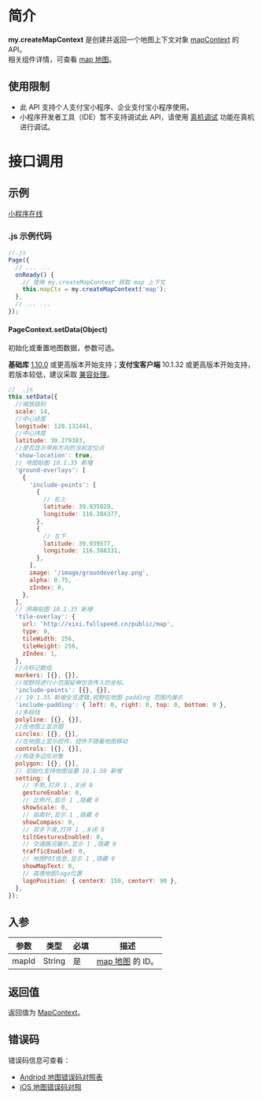 # 简介

**my.createMapContext** 是创建并返回一个地图上下文对象 [mapContext](https://opendocs.alipay.com/mini/api/mapcontext) 的 API。<br />相关组件详情，可查看 [map 地图](https://opendocs.alipay.com/mini/component/map)。

## 使用限制

- 此 API 支持个人支付宝小程序、企业支付宝小程序使用。
- 小程序开发者工具（IDE）暂不支持调试此 API，请使用 [真机调试](https://opendocs.alipay.com/mini/ide/remote-debug) 功能在真机进行调试。

# 接口调用

## 示例

[小程序在线](https://opendocs.alipay.com/openbox/mini/opendocs/map?view=preview&defaultPage=pages/index/index&defaultOpenedFiles=pages/index/index&theme=light)

### .js 示例代码

```javascript
//.js
Page({
  // ... ...
  onReady() {
    // 使用 my.createMapContext 获取 map 上下文
    this.mapCtx = my.createMapContext('map');
  },
  // ... ...
});
```

#### PageContext.setData(Object)

初始化或重置地图数据，参数可选。

**基础库** [1.10.0](https://opendocs.alipay.com/mini/framework/lib) 或更高版本开始支持；**支付宝客户端** 10.1.32 或更高版本开始支持，若版本较低，建议采取 [兼容处理](https://opendocs.alipay.com/mini/framework/compatibility)。

```javascript
//  .js
this.setData({
  //缩放级别
  scale: 14,
  //中心经度
  longitude: 120.131441,
  //中心纬度
  latitude: 30.279383,
  //是否显示带有方向的当前定位点
  'show-location': true,
  // 地图贴图 10.1.35 新增
  'ground-overlays': [
    {
      'include-points': [
        {
          // 右上
          latitude: 39.935029,
          longitude: 116.384377,
        },
        {
          // 左下
          latitude: 39.939577,
          longitude: 116.388331,
        },
      ],
      image: '/image/groundoverlay.png',
      alpha: 0.75,
      zIndex: 0,
    },
  ],
  // 网格贴图 10.1.35 新增
  'tile-overlay': {
    url: 'http://xixi.fullspeed.cn/public/map',
    type: 0,
    tileWidth: 256,
    tileHeight: 256,
    zIndex: 1,
  },
  //点标记数组
  markers: [{}, {}],
  //视野将进行小范围延伸包含传入的坐标。
  'include-points': [{}, {}],
  // 10.1.35 新增全览逻辑,视野在地图 padding 范围内展示
  'include-padding': { left: 0, right: 0, top: 0, bottom: 0 },
  //多段线
  polyline: [{}, {}],
  //在地图上显示圆
  circles: [{}, {}],
  //在地图上显示控件，控件不随着地图移动
  controls: [{}, {}],
  //构造多边形对象
  polygon: [{}, {}],
  // 初始化支持地图设置 10.1.50 新增
  setting: {
    // 手势,打开 1 ,关闭 0
    gestureEnable: 0,
    // 比例尺,显示 1 ,隐藏 0
    showScale: 0, 
    // 指南针,显示 1 ,隐藏 0
    showCompass: 0,
    // 双手下滑,打开 1 ,关闭 0
    tiltGesturesEnabled: 0,
    // 交通路况展示,显示 1 ,隐藏 0
    trafficEnabled: 0,
    // 地图POI信息,显示 1 ,隐藏 0
    showMapText: 0,
    // 高德地图logo位置
    logoPosition: { centerX: 150, centerY: 90 },
  },
});
```

## 入参

| **参数** | **类型** | **必填** | **描述** |
| --- | --- | --- | --- |
| mapId | String | 是 | [map 地图](https://opendocs.alipay.com/mini/component/map) 的 ID。 |

## 返回值

返回值为 [MapContext](https://opendocs.alipay.com/mini/api/mapcontext)。

## 错误码

错误码信息可查看：

- [Andriod 地图错误码对照表](https://lbs.amap.com/api/android-sdk/guide/map-tools/error-code)
- [iOS 地图错误码对照](https://lbs.amap.com/api/ios-sdk/guide/map-tool/errorcode/)
